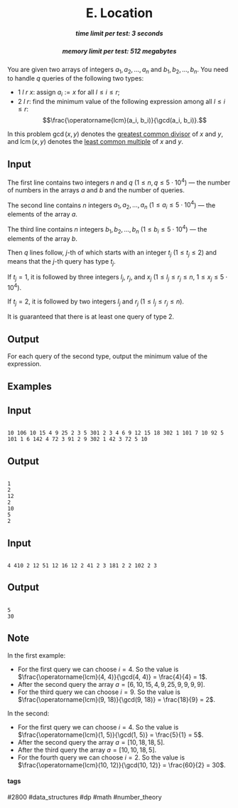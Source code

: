 <h1 style='text-align: center;'> E. Location</h1>

<h5 style='text-align: center;'>time limit per test: 3 seconds</h5>
<h5 style='text-align: center;'>memory limit per test: 512 megabytes</h5>

You are given two arrays of integers $a_1, a_2, \ldots, a_n$ and $b_1, b_2, \ldots, b_n$. You need to handle $q$ queries of the following two types:

* $1$ $l$ $r$ $x$: assign $a_i := x$ for all $l \leq i \leq r$;
* $2$ $l$ $r$: find the minimum value of the following expression among all $l \leq i \leq r$: $$\frac{\operatorname{lcm}(a_i, b_i)}{\gcd(a_i, b_i)}.$$

In this problem $\gcd(x, y)$ denotes the [greatest common divisor](https://en.wikipedia.org/wiki/Greatest_common_divisor) of $x$ and $y$, and $\operatorname{lcm}(x, y)$ denotes the [least common multiple](https://en.wikipedia.org/wiki/Least_common_multiple) of $x$ and $y$.

## Input

The first line contains two integers $n$ and $q$ ($1 \leq n, q \leq 5 \cdot 10^4$) — the number of numbers in the arrays $a$ and $b$ and the number of queries.

The second line contains $n$ integers $a_1, a_2, \ldots, a_n$ ($1 \leq a_i \leq 5 \cdot 10^4$) — the elements of the array $a$.

The third line contains $n$ integers $b_1, b_2, \ldots, b_n$ ($1 \leq b_i \leq 5 \cdot 10^4$) — the elements of the array $b$.

Then $q$ lines follow, $j$-th of which starts with an integer $t_j$ ($1 \leq t_j \leq 2$) and means that the $j$-th query has type $t_j$.

If $t_j = 1$, it is followed by three integers $l_j$, $r_j$, and $x_j$ ($1 \leq l_j \leq r_j \leq n$, $1 \leq x_j \leq 5 \cdot 10^4$).

If $t_j = 2$, it is followed by two integers $l_j$ and $r_j$ ($1 \leq l_j \leq r_j \leq n$).

It is guaranteed that there is at least one query of type $2$.

## Output

For each query of the second type, output the minimum value of the expression.

## Examples

## Input


```

10 106 10 15 4 9 25 2 3 5 301 2 3 4 6 9 12 15 18 302 1 101 7 10 92 5 101 1 6 142 4 72 3 91 2 9 302 1 42 3 72 5 10
```
## Output


```

1
2
12
2
10
5
2

```
## Input


```

4 410 2 12 51 12 16 12 2 41 2 3 181 2 2 102 2 3
```
## Output


```

5
30

```
## Note

In the first example:

* For the first query we can choose $i = 4$. So the value is $\frac{\operatorname{lcm}(4, 4)}{\gcd(4, 4)} = \frac{4}{4} = 1$.
* After the second query the array $a = [6, 10, 15, 4, 9, 25, 9, 9, 9, 9]$.
* For the third query we can choose $i = 9$. So the value is $\frac{\operatorname{lcm}(9, 18)}{\gcd(9, 18)} = \frac{18}{9} = 2$.

In the second:

* For the first query we can choose $i = 4$. So the value is $\frac{\operatorname{lcm}(1, 5)}{\gcd(1, 5)} = \frac{5}{1} = 5$.
* After the second query the array $a = [10, 18, 18, 5]$.
* After the third query the array $a = [10, 10, 18, 5]$.
* For the fourth query we can choose $i = 2$. So the value is $\frac{\operatorname{lcm}(10, 12)}{\gcd(10, 12)} = \frac{60}{2} = 30$.


#### tags 

#2800 #data_structures #dp #math #number_theory 